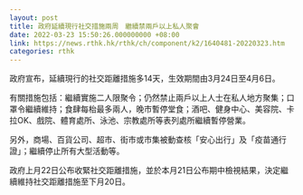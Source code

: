 ```yaml
---
layout: post
title: 政府延續現行社交措施兩周　繼續禁兩戶以上私人聚會
date: 2022-03-23 15:50:26.000000000 +08:00
link: https://news.rthk.hk/rthk/ch/component/k2/1640481-20220323.htm
categories: rthk
---
```


政府宣布，延續現行的社交距離措施多14天，生效期間由3月24日至4月6日。

有關措施包括：繼續實施二人限聚令；仍然禁止兩戶以上人士在私人地方聚集；口罩令繼續維持；食肆每枱最多兩人，晚市暫停堂食；酒吧、健身中心、美容院、卡拉OK、戲院、體育處所、泳池、宗教處所等表列處所繼續暫停營業。

另外，商場、百貨公司、超市、街市或市集被動查核「安心出行」及「疫苗通行證」；繼續停止所有大型活動等。

政府上月22日公布收緊社交距離措施，並於本月21日公布期中檢視結果，決定繼續維持社交距離措施至下月20日。

